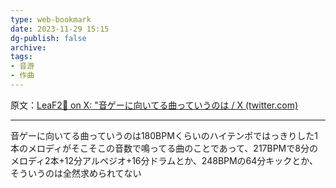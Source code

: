 ```yaml
---
type: web-bookmark
date: 2023-11-29 15:15
dg-publish: false
archive: 
tags: 
- 音游
- 作曲
---
```

原文：[LeaF2🥀 on X: "音ゲーに向いてる曲っていうのは / X (twitter.com)](https://twitter.com/7eaFwi/status/1728038143469986252)

---

音ゲーに向いてる曲っていうのは180BPMくらいのハイテンポではっきりした1本のメロディがそこそこの音数で鳴ってる曲のことであって、217BPMで8分のメロディ2本+12分アルペジオ+16分ドラムとか、248BPMの64分キックとか、そういうのは全然求められてない
